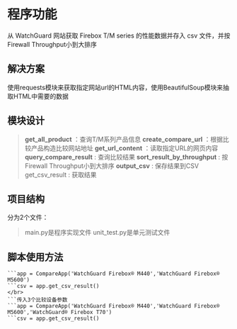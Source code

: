 程序功能
=========
从 WatchGuard 网站获取 Firebox T/M series 的性能数据并存入 csv 文件，并按Firewall Throughput小到大排序

解决方案
---------
使用requests模块来获取指定网站url的HTML内容，使用BeautifulSoup模块来抽取HTML中需要的数据

模块设计
---------
> __get_all_product__           ：查询T/M系列产品信息
> __create_compare_url__        ：根据比较产品构造比较网站地址
> __get_url_content__           ：读取指定URL的网页内容
> __query_compare_result__      : 查询比较结果
> __sort_result_by_throughput__ : 按Firewall Throughput小到大排序
> __output_csv__                : 保存结果到CSV
> get_csv_result                : 获取结果


项目结构
---------
分为2个文件：
>main.py是程序实现文件
>unit_test.py是单元测试文件

脚本使用方法
---------
```传入2个比较设备参数
```app = CompareApp('WatchGuard Firebox® M440','WatchGuard Firebox® M5600')
```csv = app.get_csv_result()
</br>
```传入3个比较设备参数
```app = CompareApp('WatchGuard Firebox® M440','WatchGuard Firebox® M5600','WatchGuard® Firebox T70')
```csv = app.get_csv_result()